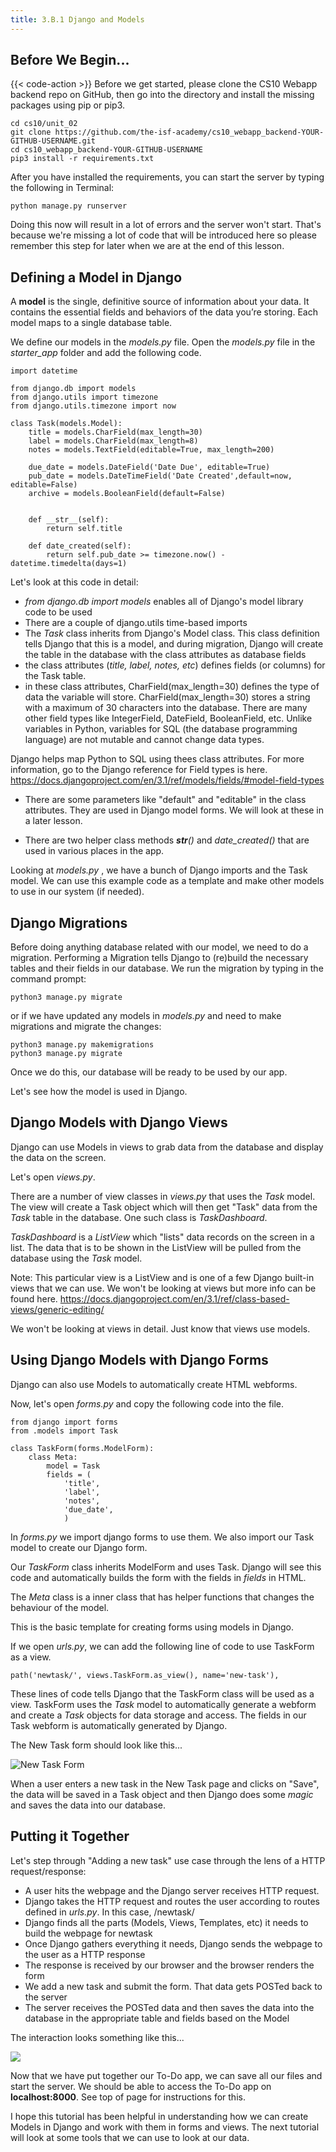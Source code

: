 ```yaml
---
title: 3.B.1 Django and Models
---
```


## Before We Begin...

{{< code-action >}} Before we get started, please clone the CS10 Webapp backend repo on GitHub, then go into the directory and install the missing packages using pip or pip3.

```shell
cd cs10/unit_02
git clone https://github.com/the-isf-academy/cs10_webapp_backend-YOUR-GITHUB-USERNAME.git
cd cs10_webapp_backend-YOUR-GITHUB-USERNAME
pip3 install -r requirements.txt
```

After you have installed the requirements, you can start the server by typing the following in Terminal:

```shell
python manage.py runserver
```

Doing this now will result in a lot of errors and the server won't start. That's because we're missing a lot of code that will be introduced here so please remember this step for later when we are at the end of this lesson.

## Defining a Model in Django

A **model** is the single, definitive source of information about your data. It contains the essential fields and behaviors of the data you’re storing. Each model maps to a single database table.

We define our models in the *models.py* file. Open the *models.py* file in the *starter_app* folder and add the following code.

```shell
import datetime

from django.db import models
from django.utils import timezone
from django.utils.timezone import now

class Task(models.Model):
    title = models.CharField(max_length=30)
    label = models.CharField(max_length=8)
    notes = models.TextField(editable=True, max_length=200)

    due_date = models.DateField('Date Due', editable=True)
    pub_date = models.DateTimeField('Date Created',default=now, editable=False)
    archive = models.BooleanField(default=False)


    def __str__(self):
        return self.title

    def date_created(self):
        return self.pub_date >= timezone.now() - datetime.timedelta(days=1)

```

Let's look at this code in detail:
- *from django.db import models* enables all of Django's model library code to be used
- There are a couple of django.utils time-based imports
- The *Task* class inherits from Django's Model class. This class definition tells Django that this is a model, and during migration, Django will create the table in the database with the class attributes as database fields
- the class attributes (*title, label, notes, etc*) defines fields (or columns) for the Task table.
- in these class attributes, CharField(max_length=30) defines the type of data the variable will store. CharField(max_length=30) stores a string with a maximum of 30 characters into the database. There are many other field types like IntegerField, DateField, BooleanField, etc. Unlike variables in Python, variables for SQL (the database programming language) are not mutable and cannot change data types.

Django helps map Python to SQL using thees class attributes. For more information, go to the Django reference for Field types is here.
https://docs.djangoproject.com/en/3.1/ref/models/fields/#model-field-types

- There are some parameters like "default" and "editable" in the class attributes. They are used in Django model forms. We will look at these in a later lesson.

- There are two helper class methods *__str__()* and *date_created()* that are used in various places in the app.

Looking at *models.py* , we have a bunch of Django imports and the Task model. We can use this  example code as a template and make other models to use in our system (if needed).


## Django Migrations

Before doing anything database related with our model, we need to do a migration. Performing a Migration tells Django to (re)build the necessary tables and their fields in our database. We run the migration by typing in the command prompt:

```shell
python3 manage.py migrate
```

or if we have updated any models in *models.py* and need to make migrations and migrate the changes:

```shell
python3 manage.py makemigrations
python3 manage.py migrate
```

Once we do this, our database will be ready to be used by our app.

Let's see how the model is used in Django.

## Django Models with Django Views

Django can use Models in views to grab data from the database and display the data on the screen.

Let's open *views.py*.

There are a number of view classes in *views.py* that uses the *Task* model. The view will create a Task object which will then get "Task" data from the *Task* table in the database. One such class is *TaskDashboard*.

*TaskDashboard* is a *ListView* which "lists" data records on the screen in a list. The data that is to be shown in the ListView will be pulled from the database using the *Task* model.

Note: This particular view is a ListView and is one of a few Django built-in views that we can use. We won't be looking at views but more info can be found here.
https://docs.djangoproject.com/en/3.1/ref/class-based-views/generic-editing/

We won't be looking at views in detail. Just know that views use models.

## Using Django Models with Django Forms

Django can also use Models to automatically create HTML webforms.

Now, let's open *forms.py* and copy the following code into the file.

```shell
from django import forms
from .models import Task

class TaskForm(forms.ModelForm):
    class Meta:
        model = Task
        fields = (
            'title',
            'label',
            'notes',
            'due_date',
            )
```
In *forms.py* we import django forms to use them. We also import our Task model to create our Django form.

Our *TaskForm* class inherits ModelForm and uses Task. Django will see this code and automatically builds the form with the fields in *fields* in HTML.  

The *Meta* class is a inner class that has helper functions that changes the behaviour of the model.

This is the basic template for creating forms using models in Django.

If we open *urls.py*, we can add the following line of code to use TaskForm as a view.

```shell
path('newtask/', views.TaskForm.as_view(), name='new-task'),

```

These lines of code tells Django that the TaskForm class will be used as a view. TaskForm uses the *Task* model to automatically generate a webform and create a *Task* objects for data storage and access. The fields in our Task webform is automatically generated by Django.

The New Task form should look like this...

![New Task Form](/images/courses/cs10/unit02/newtaskform.png)


When a user enters a new task in the New Task page and clicks on "Save", the data will be saved in a Task object and then Django does some *magic* and saves the data into our database.

## Putting it Together

Let's step through "Adding a new task" use case through the lens of a HTTP request/response:

- A user hits the webpage and the Django server receives HTTP request.
- Django takes the HTTP request and routes the user according to routes defined in *urls.py*. In this case, /newtask/
- Django finds all the parts (Models, Views, Templates, etc) it needs to build the webpage for newtask
- Once Django gathers everything it needs, Django sends the webpage to the user as a HTTP response
- The response is received by our browser and the browser renders the form
- We add a new task and submit the form. That data gets POSTed back to the server
- The server receives the POSTed data and then saves the data into the database in the appropriate table and fields based on the Model

The interaction looks something like this...

![](/images/courses/cs10/unit02/newtask.png)

Now that we have put together our To-Do app, we can save all our files and start the server. We should be able to access the To-Do app on **localhost:8000**. See top of page for instructions for this.

I hope this tutorial has been helpful in understanding how we can create Models in Django and work with them in forms and views. The next tutorial will look at some tools that we can use to look at our data.
